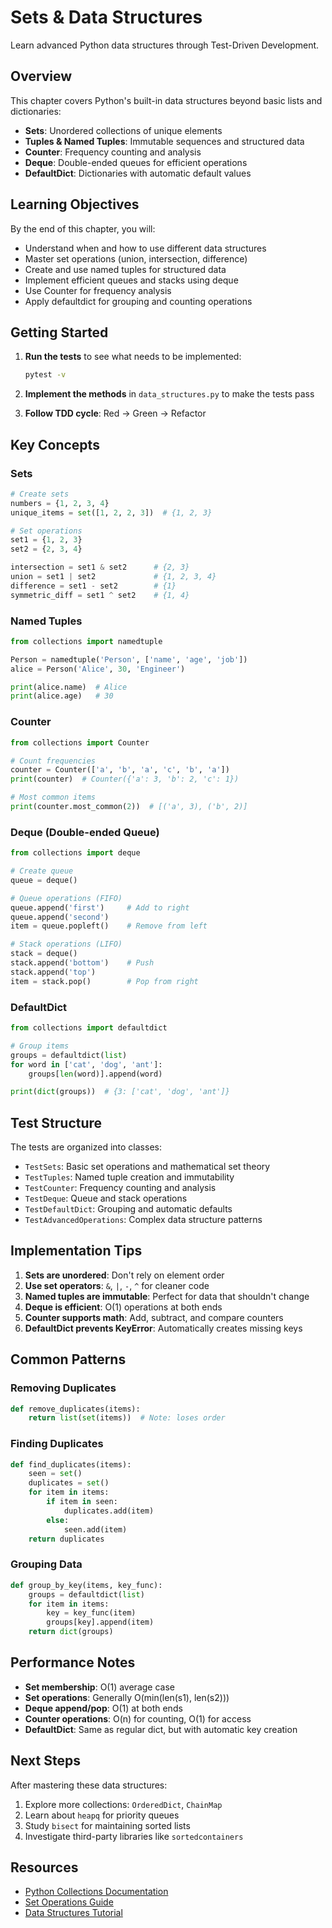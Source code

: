 # Sets & Data Structures

Learn advanced Python data structures through Test-Driven Development.

## Overview

This chapter covers Python's built-in data structures beyond basic lists and dictionaries:

- **Sets**: Unordered collections of unique elements
- **Tuples & Named Tuples**: Immutable sequences and structured data
- **Counter**: Frequency counting and analysis
- **Deque**: Double-ended queues for efficient operations
- **DefaultDict**: Dictionaries with automatic default values

## Learning Objectives

By the end of this chapter, you will:

- Understand when and how to use different data structures
- Master set operations (union, intersection, difference)
- Create and use named tuples for structured data
- Implement efficient queues and stacks using deque
- Use Counter for frequency analysis
- Apply defaultdict for grouping and counting operations

## Getting Started

1. **Run the tests** to see what needs to be implemented:
   ```bash
   pytest -v
   ```

2. **Implement the methods** in `data_structures.py` to make the tests pass

3. **Follow TDD cycle**: Red → Green → Refactor

## Key Concepts

### Sets
```python
# Create sets
numbers = {1, 2, 3, 4}
unique_items = set([1, 2, 2, 3])  # {1, 2, 3}

# Set operations
set1 = {1, 2, 3}
set2 = {2, 3, 4}

intersection = set1 & set2      # {2, 3}
union = set1 | set2             # {1, 2, 3, 4}
difference = set1 - set2        # {1}
symmetric_diff = set1 ^ set2    # {1, 4}
```

### Named Tuples
```python
from collections import namedtuple

Person = namedtuple('Person', ['name', 'age', 'job'])
alice = Person('Alice', 30, 'Engineer')

print(alice.name)  # Alice
print(alice.age)   # 30
```

### Counter
```python
from collections import Counter

# Count frequencies
counter = Counter(['a', 'b', 'a', 'c', 'b', 'a'])
print(counter)  # Counter({'a': 3, 'b': 2, 'c': 1})

# Most common items
print(counter.most_common(2))  # [('a', 3), ('b', 2)]
```

### Deque (Double-ended Queue)
```python
from collections import deque

# Create queue
queue = deque()

# Queue operations (FIFO)
queue.append('first')     # Add to right
queue.append('second')
item = queue.popleft()    # Remove from left

# Stack operations (LIFO)
stack = deque()
stack.append('bottom')    # Push
stack.append('top')
item = stack.pop()        # Pop from right
```

### DefaultDict
```python
from collections import defaultdict

# Group items
groups = defaultdict(list)
for word in ['cat', 'dog', 'ant']:
    groups[len(word)].append(word)

print(dict(groups))  # {3: ['cat', 'dog', 'ant']}
```

## Test Structure

The tests are organized into classes:

- `TestSets`: Basic set operations and mathematical set theory
- `TestTuples`: Named tuple creation and immutability
- `TestCounter`: Frequency counting and analysis
- `TestDeque`: Queue and stack operations
- `TestDefaultDict`: Grouping and automatic defaults
- `TestAdvancedOperations`: Complex data structure patterns

## Implementation Tips

1. **Sets are unordered**: Don't rely on element order
2. **Use set operators**: `&`, `|`, `-`, `^` for cleaner code
3. **Named tuples are immutable**: Perfect for data that shouldn't change
4. **Deque is efficient**: O(1) operations at both ends
5. **Counter supports math**: Add, subtract, and compare counters
6. **DefaultDict prevents KeyError**: Automatically creates missing keys

## Common Patterns

### Removing Duplicates
```python
def remove_duplicates(items):
    return list(set(items))  # Note: loses order
```

### Finding Duplicates
```python
def find_duplicates(items):
    seen = set()
    duplicates = set()
    for item in items:
        if item in seen:
            duplicates.add(item)
        else:
            seen.add(item)
    return duplicates
```

### Grouping Data
```python
def group_by_key(items, key_func):
    groups = defaultdict(list)
    for item in items:
        key = key_func(item)
        groups[key].append(item)
    return dict(groups)
```

## Performance Notes

- **Set membership**: O(1) average case
- **Set operations**: Generally O(min(len(s1), len(s2)))
- **Deque append/pop**: O(1) at both ends
- **Counter operations**: O(n) for counting, O(1) for access
- **DefaultDict**: Same as regular dict, but with automatic key creation

## Next Steps

After mastering these data structures:

1. Explore more collections: `OrderedDict`, `ChainMap`
2. Learn about `heapq` for priority queues
3. Study `bisect` for maintaining sorted lists
4. Investigate third-party libraries like `sortedcontainers`

## Resources

- [Python Collections Documentation](https://docs.python.org/3/library/collections.html)
- [Set Operations Guide](https://docs.python.org/3/library/stdtypes.html#set-types-set-frozenset)
- [Data Structures Tutorial](https://docs.python.org/3/tutorial/datastructures.html)

